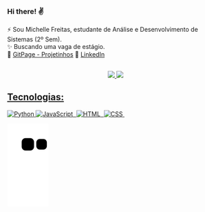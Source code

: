 ### Hi there! ✌️
 ⚡ Sou Michelle Freitas, estudante de Análise e Desenvolvimento de Sistemas (2º Sem).<br>
 ✨ Buscando uma vaga de estágio. <br>
 🌱 <a href="https://michelle-freitas.github.io/HMTL5-CSS3-JS/" target="_blank">GitPage - Projetinhos</a>
 🔭 <a href="https://www.linkedin.com/in/michelle-afreitas/" target="_blank">LinkedIn</a>

 
 
 ##

<div align="center">
  <a href="https://github.com/Michelle-Freitas">
  <img width="50%" src="https://github-readme-stats.vercel.app/api?username=michelle-freitas&show_icons=true&theme=material-palenight&include_all_commits=true&count_private=true" />
  <img width="42%" src="https://github-readme-stats.vercel.app/api/top-langs/?username=michelle-freitas&layout=compact&langs_count=7&theme=material-palenight"/>
</div>

  
  
  ## Tecnologias:
  
![Python](https://img.shields.io/badge/-Python-05122A?style=flat&logo=python) 
![JavaScript](https://img.shields.io/badge/-JavaScript-05122A?style=flat&logo=javascript)&nbsp;
![HTML](https://img.shields.io/badge/-HTML-05122A?style=flat&logo=HTML5)&nbsp;
![CSS](https://img.shields.io/badge/-CSS-05122A?style=flat&logo=CSS3&logoColor=1572B6)&nbsp;

![Snake animation](https://github.com/michelle-freitas/michelle-freitas/blob/output/github-contribution-grid-snake.svg)




<!---
Michelle-Freitas/Michelle-Freitas is a ✨ special ✨ repository because its `README.md` (this file) appears on your GitHub profile.
You can click the Preview link to take a look at your changes.

Here are some ideas to get you started:
- 🔭 I’m currently working on ...
- 🌱 I’m currently learning ...
- 👯 I’m looking to collaborate on ...
- 🤔 I’m looking for help with ...
- 💬 Ask me about ...
- 📫 How to reach me: ...
- 😄 Pronouns: ...
- ⚡ Fun fact: ...
-->

